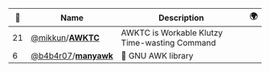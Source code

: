|:star2: | Name | Description | 🌍|
|---|---|---|---|
|21|[@mikkun](https://github.com/mikkun)/[**AWKTC**](https://github.com/mikkun/AWKTC)|AWKTC is Workable Klutzy Time-wasting Command||
|6|[@b4b4r07](https://github.com/b4b4r07)/[**manyawk**](https://github.com/b4b4r07/manyawk)|:monkey: GNU AWK library||

